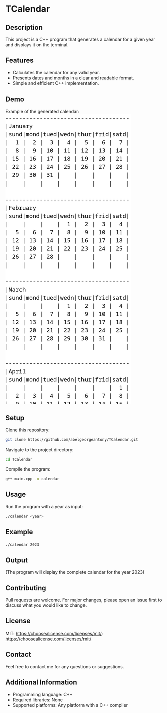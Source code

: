 # TCalendar

## Description

This project is a C++ program that generates a calendar for a given year and displays it on the terminal.

## Features

* Calculates the calendar for any valid year.
* Presents dates and months in a clear and readable format.
* Simple and efficient C++ implementation.

## Demo

Example of the generated calendar: 
![Output Screenshot](exampleoutput.png)

## Setup

Clone this repository:
```bash
git clone https://github.com/abelgeorgeantony/TCalendar.git
```

Navigate to the project directory:
```bash
cd TCalendar
```

Compile the program:
```bash
g++ main.cpp -o calendar
```

## Usage

Run the program with a year as input:
```bash
./calendar <year>
```

## Example

```bash
./calendar 2023
```

## Output

(The program will display the complete calendar for the year 2023)

## Contributing

Pull requests are welcome. For major changes, please open an issue first to discuss what you would like to change.

## License

MIT: https://choosealicense.com/licenses/mit/: https://choosealicense.com/licenses/mit/

## Contact

Feel free to contact me for any questions or suggestions.

## Additional Information

* Programming language: C++
* Required libraries: None
* Supported platforms: Any platform with a C++ compiler